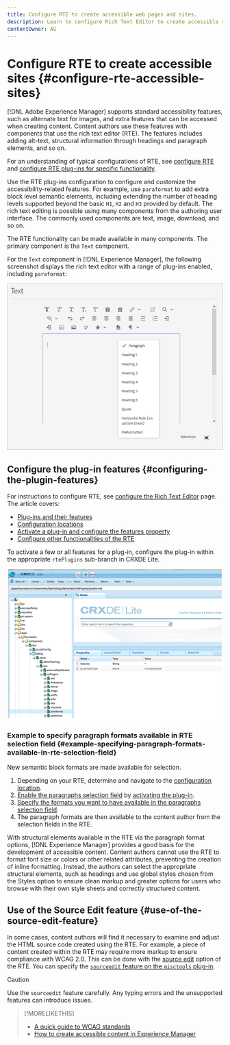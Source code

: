 ```yaml
---
title: Configure RTE to create accessible web pages and sites.
description: Learn to configure Rich Text Editor to create accessible sites in [!DNL Adobe Experience Manager].
contentOwner: AG
---
```


# Configure RTE to create accessible sites {#configure-rte-accessible-sites}

[!DNL Adobe Experience Manager] supports standard accessibility features, such as alternate text for images, and extra features that can be accessed when creating content. Content authors use these features with components that use the rich text editor (RTE). The features includes adding alt-text, structural information through headings and paragraph elements, and so on.

For an understanding of typical configurations of RTE, see [configure RTE](rich-text-editor.md) and [configure RTE plug-ins for specific functionality](configure-rich-text-editor-plug-ins.md).

Use the RTE plug-ins configuration to configure and customize the accessibility-related features. For example, use `paraformat` to add extra block level semantic elements, including extending the number of heading levels supported beyond the basic `H1`, `H2` and `H3` provided by default. The rich text editing is possible using many components from the authoring user interface. The commonly used components are text, image, download, and so on.

The RTE functionality can be made available in many components. The primary component is the `Text` component.

For the `Text` component in [!DNL Experience Manager], the following screenshot displays the rich text editor with a range of plug-ins enabled, including `paraformat`:

  ![RTE Text component in full-screen-mode](assets/rte-toolbar-full-screen-mode.png)

## Configure the plug-in features {#configuring-the-plugin-features}

For instructions to configure RTE, see [configure the Rich Text Editor](rich-text-editor.md) page. The article covers:

* [Plug-ins and their features](rich-text-editor.md#aboutplugins)
* [Configuration locations](rich-text-editor.md#understand-the-configuration-paths-and-locations)
* [Activate a plug-in and configure the features property](rich-text-editor.md#enable-rte-functionalities-by-activating-plug-ins)
* [Configure other functionalities of the RTE](rich-text-editor.md#enable-rte-functionalities-by-activating-plug-ins)

To activate a few or all features for a plug-in, configure the plug-in within the appropriate `rtePlugins` sub-branch in CRXDE Lite.

![CRXDE Lite showing an example rtePlugin](assets/example-rteplugin-crxde-lite.png)

### Example to specify paragraph formats available in RTE selection field {#example-specifying-paragraph-formats-available-in-rte-selection-field}

New semantic block formats are made available for selection.

1. Depending on your RTE, determine and navigate to the [configuration location](rich-text-editor.md#understand-the-configuration-paths-and-locations).
1. [Enable the paragraphs selection field](rich-text-editor.md) by [activating the plug-in](rich-text-editor.md#enable-rte-functionalities-by-activating-plug-ins).
1. [Specify the formats you want to have available in the paragraphs selection field](rich-text-editor.md).
1. The paragraph formats are then available to the content author from the selection fields in the RTE.

With structural elements available in the RTE via the paragraph format options, [!DNL Experience Manager] provides a good basis for the development of accessible content. Content authors cannot use the RTE to format font size or colors or other related attributes, preventing the creation of inline formatting. Instead, the authors can select the appropriate structural elements, such as headings and use global styles chosen from the Styles option to ensure clean markup and greater options for users who browse with their own style sheets and correctly structured content.

## Use of the Source Edit feature {#use-of-the-source-edit-feature}

In some cases, content authors will find it necessary to examine and adjust the HTML source code created using the RTE. For example, a piece of content created within the RTE may require more markup to ensure compliance with WCAG 2.0. This can be done with the [source edit](rich-text-editor.md#aboutplugins) option of the RTE. You can specify the [`sourceedit` feature on the `misctools` plug-in](rich-text-editor.md#aboutplugins).

>[!CAUTION]
>
>Use the `sourceedit` feature carefully. Any typing errors and the unsupported features can introduce issues.

<!--
TBD ENGREVIEW: Is this only applicable to Classic UI? 

## Adding Support for further HTML Elements and Attributes {#adding-support-for-additional-html-elements-and-attributes}

To further extend the accessibility features of [!DNL Experience Manager], it is possible to extend the existing components based on the RTE (such as the `Text` and `Table` components) with extra elements and attributes.

The following procedure illustrates how to extend the `Table` component with a `Caption` element that provides information about a data table to assistive technology users:

### Example: Add a caption to a table properties dialog {#example-adding-the-caption-to-the-table-properties-dialog}

In the constructor of the `TablePropertiesDialog`, add an extra text input field that is used for editing the caption. Set the `itemId` to `caption` (the DOM attribute’s name) to automatically handle its content.

In a `Table`, set the attribute to the DOM element or or remove it from the DOM element. The dialog in the `config` object passed the value. Set or remove the DOM attributes using the corresponding `CQ.form.rte.Common` methods (`com` is a shortcut for `CQ.form.rte.Common`). Using `CQ.form.rte.Common` methods avoids common pitfalls with browser implementations.

>[!NOTE]
>
>This procedure is only suitable for the classic UI.

### Step-by-step instructions {#step-by-step-instructions}

1. Start CRXDE Lite. For example: [http://localhost:4502/crx/de/](http://localhost:4502/crx/de/)

1. Copy `/libs/cq/ui/widgets/source/widgets/form/rte/commands/Table.js` to `/apps/cq/ui/widgets/source/widgets/form/rte/commands/Table.js`. Create intermediate folders if those do not exist.

1. Copy `/libs/cq/ui/widgets/source/widgets/form/rte/plugins/TablePropertiesDialog.js` to `/apps/cq/ui/widgets/source/widgets/form/rte/plugins/TablePropertiesDialog.js`.

1. Open `/apps/cq/ui/widgets/source/widgets/form/rte/plugins/TablePropertiesDialog.js` file to edit.

1. In the `constructor` method, before the mention of `var dialogRef = this;`, add the following code:

   ```javascript
   editItems.push({
       "itemId": "caption",
       "name": "caption",
       "xtype": "textfield",
       "fieldLabel": CQ.I18n.getMessage("Caption"),
       "value": (this.table && this.table.caption ? this.table.caption.textContent : "")
   });
   ```

1. Open `/apps/cq/ui/widgets/source/widgets/form/rte/commands/Table.js` file.

1. Add the following code at the end of the `transferConfigToTable` method:

   ```javascript
   /**
    * Adds Caption Element
   */
   var captionElement;
   if (dom.firstChild && dom.firstChild.tagName.toLowerCase() == "caption")
   {
      captionElement = dom.firstChild;
   }
   if (config.caption)
   {
       var captionTextNode = document.createTextNode(config.caption)
       if (captionElement)
       {
          dom.replaceNode(captionElement.firstChild,captionTextNode);
       } else
       {
           captionElement = document.createElement("caption");
           captionElement.appendChild(captionTextNode);
           if (dom.childNodes.length>0)
           {
              dom.insertBefore(captionElement, dom.firstChild);
           } else
           {
              dom.appendChild(captionElement);
           }
       }
   } else if (captionElement)
   {
     dom.removeChild(captionElement);
   }
   ```

1. To save your changes, click **[!UICONTROL Save All]**.

## Best practices and limitations {#best-practices-limitations-tips}

* A plain text field is not the only type of input allowed for the value of the caption element. You can use any ExtJS widget, that provides the caption’s value through its `getValue()` method.
* To add editing capabilities for more elements and attributes, ensure that:

  * The `itemId` property for each corresponding field is set to the name of the appropriate DOM attribute (`TablePropertiesDialog`).
  * The attribute is set and/or removed on the DOM element explicitly (`Table`).
-->

>[!MORELIKETHIS]
>
>* [A quick guide to WCAG standards](/help/onboarding/accessibility/quick-guide-wcag.md)
>* [How to create accessible content in Experience Manager](/help/sites-cloud/authoring/fundamentals/accessible-content.md)
